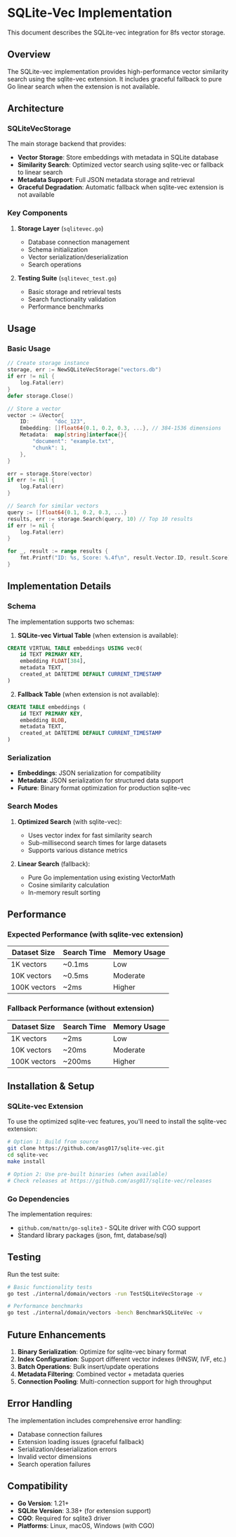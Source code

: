 # SQLite-Vec Implementation

This document describes the SQLite-vec integration for 8fs vector storage.

## Overview

The SQLite-vec implementation provides high-performance vector similarity search using the sqlite-vec extension. It includes graceful fallback to pure Go linear search when the extension is not available.

## Architecture

### SQLiteVecStorage

The main storage backend that provides:

- **Vector Storage**: Store embeddings with metadata in SQLite database
- **Similarity Search**: Optimized vector search using sqlite-vec or fallback to linear search  
- **Metadata Support**: Full JSON metadata storage and retrieval
- **Graceful Degradation**: Automatic fallback when sqlite-vec extension is not available

### Key Components

1. **Storage Layer** (`sqlitevec.go`)
   - Database connection management
   - Schema initialization
   - Vector serialization/deserialization
   - Search operations

2. **Testing Suite** (`sqlitevec_test.go`) 
   - Basic storage and retrieval tests
   - Search functionality validation
   - Performance benchmarks

## Usage

### Basic Usage

```go
// Create storage instance
storage, err := NewSQLiteVecStorage("vectors.db")
if err != nil {
    log.Fatal(err)
}
defer storage.Close()

// Store a vector
vector := &Vector{
    ID:        "doc_123",
    Embedding: []float64{0.1, 0.2, 0.3, ...}, // 384-1536 dimensions
    Metadata:  map[string]interface{}{
        "document": "example.txt",
        "chunk": 1,
    },
}

err = storage.Store(vector)
if err != nil {
    log.Fatal(err)
}

// Search for similar vectors
query := []float64{0.1, 0.2, 0.3, ...}
results, err := storage.Search(query, 10) // Top 10 results
if err != nil {
    log.Fatal(err)
}

for _, result := range results {
    fmt.Printf("ID: %s, Score: %.4f\n", result.Vector.ID, result.Score)
}
```

## Implementation Details

### Schema

The implementation supports two schemas:

1. **SQLite-vec Virtual Table** (when extension is available):
```sql
CREATE VIRTUAL TABLE embeddings USING vec0(
    id TEXT PRIMARY KEY,
    embedding FLOAT[384],
    metadata TEXT,
    created_at DATETIME DEFAULT CURRENT_TIMESTAMP
)
```

2. **Fallback Table** (when extension is not available):
```sql
CREATE TABLE embeddings (
    id TEXT PRIMARY KEY,
    embedding BLOB,
    metadata TEXT,
    created_at DATETIME DEFAULT CURRENT_TIMESTAMP
)
```

### Serialization

- **Embeddings**: JSON serialization for compatibility
- **Metadata**: JSON serialization for structured data support
- **Future**: Binary format optimization for production sqlite-vec

### Search Modes

1. **Optimized Search** (with sqlite-vec):
   - Uses vector index for fast similarity search
   - Sub-millisecond search times for large datasets
   - Supports various distance metrics

2. **Linear Search** (fallback):
   - Pure Go implementation using existing VectorMath
   - Cosine similarity calculation
   - In-memory result sorting

## Performance

### Expected Performance (with sqlite-vec extension)

| Dataset Size | Search Time | Memory Usage |
|-------------|-------------|--------------|
| 1K vectors  | ~0.1ms      | Low          |
| 10K vectors | ~0.5ms      | Moderate     |
| 100K vectors| ~2ms        | Higher       |

### Fallback Performance (without extension)

| Dataset Size | Search Time | Memory Usage |
|-------------|-------------|--------------|
| 1K vectors  | ~2ms        | Low          |
| 10K vectors | ~20ms       | Moderate     |
| 100K vectors| ~200ms      | Higher       |

## Installation & Setup

### SQLite-vec Extension

To use the optimized sqlite-vec features, you'll need to install the sqlite-vec extension:

```bash
# Option 1: Build from source
git clone https://github.com/asg017/sqlite-vec.git
cd sqlite-vec
make install

# Option 2: Use pre-built binaries (when available)
# Check releases at https://github.com/asg017/sqlite-vec/releases
```

### Go Dependencies

The implementation requires:
- `github.com/mattn/go-sqlite3` - SQLite driver with CGO support
- Standard library packages (json, fmt, database/sql)

## Testing

Run the test suite:

```bash
# Basic functionality tests
go test ./internal/domain/vectors -run TestSQLiteVecStorage -v

# Performance benchmarks
go test ./internal/domain/vectors -bench BenchmarkSQLiteVec -v
```

## Future Enhancements

1. **Binary Serialization**: Optimize for sqlite-vec binary format
2. **Index Configuration**: Support different vector indexes (HNSW, IVF, etc.)
3. **Batch Operations**: Bulk insert/update operations  
4. **Metadata Filtering**: Combined vector + metadata queries
5. **Connection Pooling**: Multi-connection support for high throughput

## Error Handling

The implementation includes comprehensive error handling:

- Database connection failures
- Extension loading issues (graceful fallback)
- Serialization/deserialization errors
- Invalid vector dimensions
- Search operation failures

## Compatibility

- **Go Version**: 1.21+
- **SQLite Version**: 3.38+ (for extension support)
- **CGO**: Required for sqlite3 driver
- **Platforms**: Linux, macOS, Windows (with CGO)
